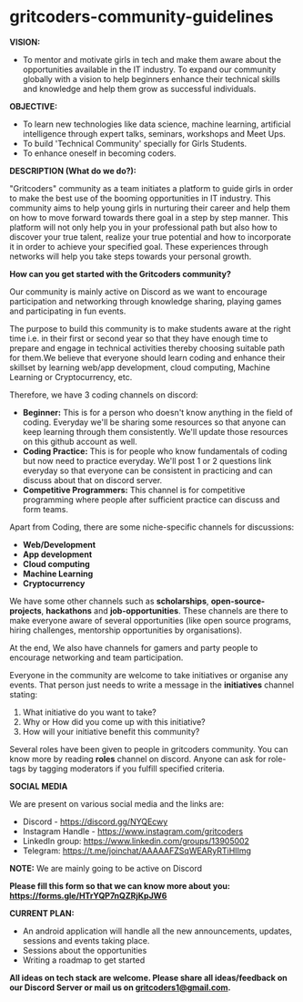 # gritcoders-community-guidelines

**VISION:**
- To mentor and motivate girls in tech and make them aware about the opportunities available in the IT industry. To expand our community globally with a vision to     help beginners enhance their technical skills and knowledge and help them grow as successful individuals. 


**OBJECTIVE:**
- To learn new technologies like data science, machine learning, artificial intelligence through expert talks, seminars, workshops and Meet Ups.
- To build 'Technical Community' specially for Girls Students.
- To enhance oneself in becoming coders.

**DESCRIPTION (What do we do?):**

"Gritcoders" community as a team initiates a platform to guide girls in order to make the best use of the booming opportunities in IT industry. This community aims to help young girls in nurturing their career and help them on how to move forward towards there goal in a step by step manner. This platform will not only help you in your professional path but also how to discover your true talent, realize your true potential and how to incorporate it in order to achieve your specified goal. These experiences through networks will help you take steps towards your personal growth. 

**How can you get started with the Gritcoders community?**

Our community is mainly active on Discord as we want to encourage participation and networking through knowledge sharing, playing games and participating in fun events.

The purpose to build this community is to make students aware at the right time i.e. in their first or second year so that they have enough time to prepare and engage in technical activities thereby choosing suitable path for them.We believe that everyone should learn coding and enhance their skillset by learning web/app development, cloud computing, Machine Learning or Cryptocurrency, etc.

Therefore, we have 3 coding channels on discord:
 - **Beginner:** This is for a person who doesn't know anything in the field of coding. Everyday we'll be sharing some resources so that anyone can keep learning through them consistently. We'll update those resources on this github account as well.
 - **Coding Practice:** This is for people who know fundamentals of coding but now need to practice everyday. We'll post 1 or 2 questions link everyday so that everyone can be consistent in practicing and can discuss about that on discord server.
 - **Competitive Programmers:** This channel is for competitive programming where people after sufficient practice can discuss and form teams.
 
Apart from Coding, there are some niche-specific channels for discussions:
- **Web/Development**
- **App development**
- **Cloud computing**
- **Machine Learning**
- **Cryptocurrency**

We have some other channels such as **scholarships**, **open-source-projects**, **hackathons** and **job-opportunities**. These channels are there to make everyone aware of several opportunities (like open source programs, hiring challenges, mentorship opportunities by organisations).

At the end, We also have channels for gamers and party people to encourage networking and team participation.

Everyone in the community are welcome to take initiatives or organise any events. That person just needs to write a message in the **initiatives** channel stating:
1) What initiative do you want to take?
2) Why or How did you come up with this initiative?
3) How will your initiative benefit this community?

Several roles have been given to people in gritcoders community. You can know more by reading **roles** channel on discord. Anyone can ask for role-tags by tagging moderators if you fulfill specified criteria.

**SOCIAL MEDIA**

We are present on various social media and the links are:
- Discord - https://discord.gg/NYQEcwy
- Instagram Handle - https://www.instagram.com/gritcoders
- LinkedIn group: https://www.linkedin.com/groups/13905002
- Telegram: https://t.me/joinchat/AAAAAFZSqWEARyRTiHIImg

**NOTE:** We are mainly going to be active on Discord

**Please fill this form so that we can know more about you: https://forms.gle/HTrYQP7nQZRjKpJW6**

**CURRENT PLAN:**

* An android application will handle all the new announcements, updates, sessions and events taking place. 
* Sessions about the opportunities
* Writing a roadmap to get started


**All ideas on tech stack are welcome. Please share all ideas/feedback on our Discord Server or mail us on gritcoders1@gmail.com.**
